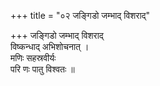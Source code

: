 +++
title = "०२ जङ्गिडो जम्भाद् विशराद्"

+++
जङ्गिडो जम्भाद् विशराद्  
विष्कन्धाद् अभिशोचनात् ।  
मणिः सहस्रवीर्यः  
परि णः पातु विश्वतः ॥
